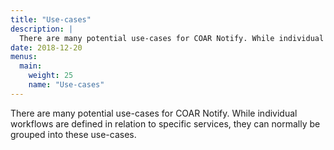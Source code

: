 ```yaml
---
title: "Use-cases"
description: |
  There are many potential use-cases for COAR Notify. While individual workflows are defined in relation to specific services, they can normally be grouped into these use-cases.
date: 2018-12-20
menus:
  main:
    weight: 25
    name: "Use-cases"
---
```


There are many potential use-cases for COAR Notify. While individual workflows are defined in relation to specific services, they can normally be grouped into these use-cases.